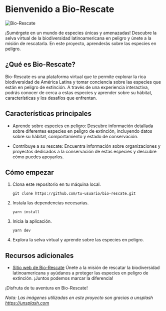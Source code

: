 
# Bienvenido a Bio-Rescate

![Bio-Rescate](https://i.ibb.co/YySMp73/bio-Rescate-logo.png)

¡Sumérgete en un mundo de especies únicas y amenazadas! Descubre la selva virtual de la biodiversidad latinoamericana en peligro y únete a la misión de rescatarla. En este proyecto, aprenderás sobre las especies en peligro.

## ¿Qué es Bio-Rescate?

Bio-Rescate es una plataforma virtual que te permite explorar la rica biodiversidad de América Latina y tomar conciencia sobre las especies que están en peligro de extinción. A través de una experiencia interactiva, podrás conocer de cerca a estas especies y aprender sobre su hábitat, características y los desafíos que enfrentan.

## Características principales


- Aprende sobre especies en peligro: Descubre información detallada sobre diferentes especies en peligro de extinción, incluyendo datos sobre su hábitat, comportamiento y estado de conservación.

- Contribuye a su rescate: Encuentra información sobre organizaciones y proyectos dedicados a la conservación de estas especies y descubre cómo puedes apoyarlos.

## Cómo empezar

1. Clona este repositorio en tu máquina local.
   ```
   git clone https://github.com/tu-usuario/bio-rescate.git
   ```

2. Instala las dependencias necesarias.
   ```
   yarn install
   ```

3. Inicia la aplicación.
   ```
   yarn dev
   ```

4. Explora la selva virtual y aprende sobre las especies en peligro.


## Recursos adicionales

- [Sitio web de Bio-Rescate](https://eco-rescate.vercel.app/)
Únete a la misión de rescatar la biodiversidad latinoamericana y ayúdanos a proteger las especies en peligro de extinción. ¡Juntos podemos marcar la diferencia!

¡Disfruta de tu aventura en Bio-Rescate!

*Nota: Las imágenes utilizadas en este proyecto son gracias a unsplash https://unsplash.com*
